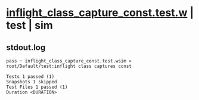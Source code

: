 # [inflight_class_capture_const.test.w](../../../../../tests/valid/inflight_class_capture_const.test.w) | test | sim

## stdout.log
```log
pass ─ inflight_class_capture_const.test.wsim » root/Default/test:inflight class captures const

Tests 1 passed (1)
Snapshots 1 skipped
Test Files 1 passed (1)
Duration <DURATION>
```

